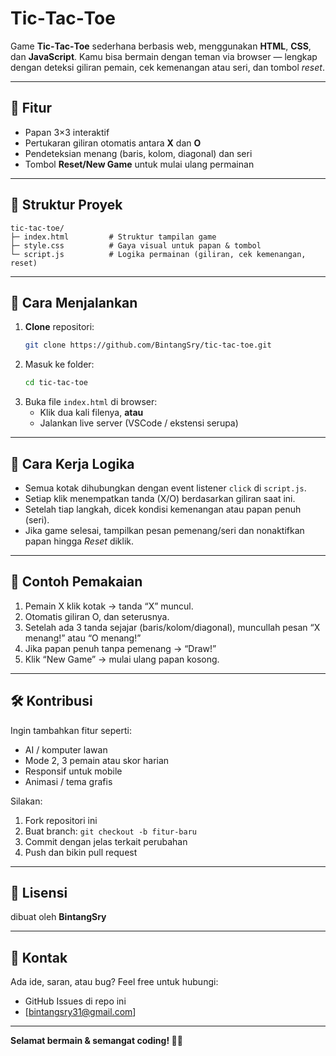 
# Tic‑Tac‑Toe

Game **Tic‑Tac‑Toe** sederhana berbasis web, menggunakan **HTML**, **CSS**, dan **JavaScript**. Kamu bisa bermain dengan teman via browser — lengkap dengan deteksi giliran pemain, cek kemenangan atau seri, dan tombol *reset*.

---

## 🎲 Fitur

- Papan 3×3 interaktif
- Pertukaran giliran otomatis antara **X** dan **O**
- Pendeteksian menang (baris, kolom, diagonal) dan seri
- Tombol **Reset/New Game** untuk mulai ulang permainan

---

## 📂 Struktur Proyek

```
tic-tac-toe/
├─ index.html         # Struktur tampilan game
├─ style.css          # Gaya visual untuk papan & tombol
└─ script.js          # Logika permainan (giliran, cek kemenangan, reset)
```

---

## 🚀 Cara Menjalankan

1. **Clone** repositori:
   ```bash
   git clone https://github.com/BintangSry/tic-tac-toe.git
   ```
2. Masuk ke folder:
   ```bash
   cd tic-tac-toe
   ```
3. Buka file `index.html` di browser:
   - Klik dua kali filenya, **atau**
   - Jalankan live server (VSCode / ekstensi serupa)

---

## 🧩 Cara Kerja Logika

- Semua kotak dihubungkan dengan event listener `click` di `script.js`.
- Setiap klik menempatkan tanda (X/O) berdasarkan giliran saat ini.
- Setelah tiap langkah, dicek kondisi kemenangan atau papan penuh (seri).
- Jika game selesai, tampilkan pesan pemenang/seri dan nonaktifkan papan hingga *Reset* diklik.

---

## 🧪 Contoh Pemakaian

1. Pemain X klik kotak → tanda “X” muncul.
2. Otomatis giliran O, dan seterusnya.
3. Setelah ada 3 tanda sejajar (baris/kolom/diagonal), muncullah pesan “X menang!” atau “O menang!”
4. Jika papan penuh tanpa pemenang → “Draw!”
5. Klik “New Game” → mulai ulang papan kosong.

---

## 🛠️ Kontribusi

Ingin tambahkan fitur seperti:
- AI / komputer lawan
- Mode 2, 3 pemain atau skor harian
- Responsif untuk mobile
- Animasi / tema grafis

Silakan:
1. Fork repositori ini
2. Buat branch: `git checkout -b fitur-baru`
3. Commit dengan jelas terkait perubahan
4. Push dan bikin pull request

---

## 📄 Lisensi

dibuat oleh **BintangSry**

---

## 📌 Kontak

Ada ide, saran, atau bug? Feel free untuk hubungi:
- GitHub Issues di repo ini
- [bintangsry31@gmail.com]

---

**Selamat bermain & semangat coding! 🧑‍💻**
